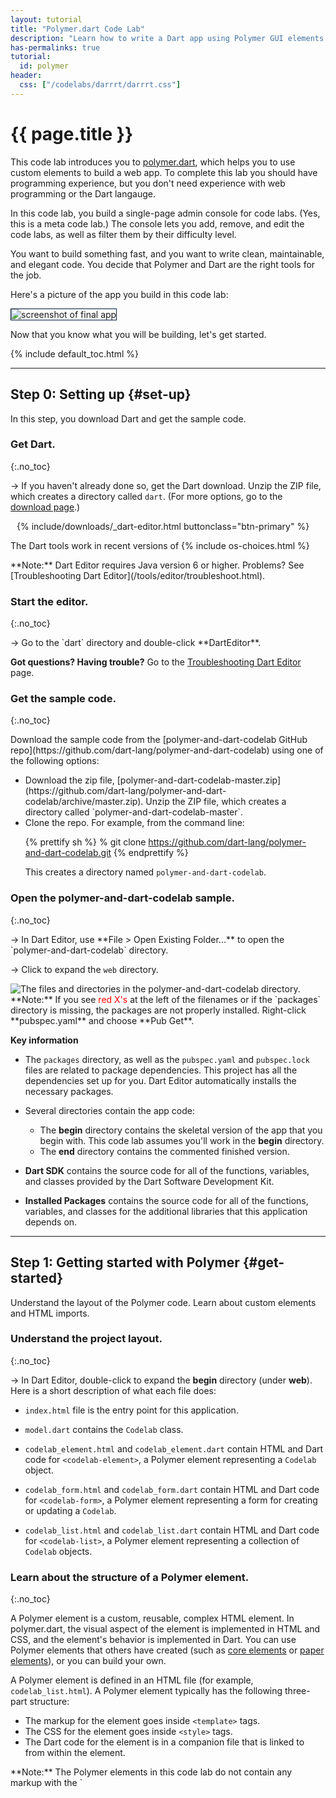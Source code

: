 ```yaml
---
layout: tutorial
title: "Polymer.dart Code Lab"
description: "Learn how to write a Dart app using Polymer GUI elements."
has-permalinks: true
tutorial:
  id: polymer
header:
  css: ["/codelabs/darrrt/darrrt.css"]
---
```


# {{ page.title }}

This code lab introduces you to [polymer.dart](/polymer/),
which helps you to use custom elements to build a web app.
To complete this lab you should have programming experience,
but you don't need experience
with web programming or the Dart langauge.

In this code lab, you build a single-page admin console for code labs.
(Yes, this is a meta code lab.) The console lets you add, remove,
and edit the code labs, as well as filter them by their difficulty level.

You want to build something fast, and you want to write clean,
maintainable, and elegant code. You decide that Polymer and Dart are
the right tools for the job.

Here's a picture of the app you build in this code lab:

<img style="border:1px solid #021a40;" src="images/final-app.png" alt="screenshot of final app"/>

Now that you know what you will be building, let's get started.

{% include default_toc.html %}

---

## Step 0: Setting up {#set-up}

In this step, you download Dart and get the sample code.

### Get Dart.
{:.no_toc}

<div class="trydart-step-details" markdown="1">

&rarr; If you haven't already done so, get the Dart download.
Unzip the ZIP file, which creates a directory called `dart`.
(For more options, go to the [download page](/tools/download.html).)

<!-- style here is a hack to remove the arrow, which was only partially
     showing-->

<div style="padding-left: 10px">
{% include/downloads/_dart-editor.html buttonclass="btn-primary" %}
</div>

<p class="os-choices" markdown="1">
  The Dart tools work in recent versions of
  {% include os-choices.html %}
</p>
</div>

<aside class="alert alert-info" markdown="1">
**Note:** Dart Editor requires Java version 6 or higher.
Problems? See [Troubleshooting Dart Editor](/tools/editor/troubleshoot.html).
</aside>

### Start the editor.
{:.no_toc}

<div class="trydart-step-details" markdown="1">
&rarr; Go to the `dart` directory and double-click **DartEditor**.

**Got questions? Having trouble?** Go to the 
[Troubleshooting Dart Editor](/tools/editor/troubleshoot.html) page.
</div>

### Get the sample code.
{:.no_toc}

<div class="trydart-step-details" markdown="1">
Download the sample code from the
[polymer-and-dart-codelab GitHub repo](https://github.com/dart-lang/polymer-and-dart-codelab)
using one of the following options:

<ul markdown="1">
<li markdown="1">
  Download the zip file,
  [polymer-and-dart-codelab-master.zip](https://github.com/dart-lang/polymer-and-dart-codelab/archive/master.zip).
  Unzip the ZIP file, which creates a directory called
  `polymer-and-dart-codelab-master`.
</li>

<li markdown="1">
  Clone the repo. For example, from the command line:

{% prettify sh %}
% git clone https://github.com/dart-lang/polymer-and-dart-codelab.git
{% endprettify %}

This creates a directory named `polymer-and-dart-codelab`.
</li>
</ul>

</div>

### Open the polymer-and-dart-codelab sample.
{:.no_toc}

<div class="trydart-step-details" markdown="1">
&rarr; In Dart Editor, use **File > Open Existing Folder...** to open
the `polymer-and-dart-codelab` directory.

&rarr; Click to expand the `web` directory.
</div>

<div class="row"> <div class="col-md-7" markdown="1">

<img src="images/filesanddirs.png" alt="The files and directories in the polymer-and-dart-codelab directory." />

<div class="trydart-note" markdown="1">
**Note:** If you see <span style="color:red">red X's</span> at the
left of the filenames or if the `packages` directory is missing,
the packages are not properly installed. Right-click **pubspec.yaml**
and choose **Pub Get**.
</div>

</div><div class="col-md-5" markdown="1">

<i class="fa fa-key key-header"> </i> <strong> Key information </strong>

* The `packages` directory, as well as the `pubspec.yaml` and `pubspec.lock`
files are related to package dependencies.
This project has all the dependencies set up for you.
Dart Editor automatically installs the necessary packages.

* Several directories contain the app code:
  - The **begin** directory contains the skeletal version of the app that you
    begin with. This code lab assumes you'll work in the **begin** directory.
  - The **end** directory contains the commented finished version.

* **Dart SDK** contains the source code for all of the functions,
  variables, and classes provided by the Dart Software Development Kit.

* **Installed Packages** contains the source code for all of the functions,
  variables, and classes for the additional libraries that this application
  depends on.

</div></div>

<hr>

## Step 1: Getting started with Polymer {#get-started}

Understand the layout of the Polymer code. Learn about custom elements and
HTML imports.

### Understand the project layout.
{:.no_toc}

<div class="trydart-step-details" markdown="1">

&rarr; In Dart Editor, double-click to expand the **begin** directory
(under **web**).  Here is a short description of what each file does:

* `index.html` file is the entry point for this application.

* `model.dart` contains the `Codelab` class.

* `codelab_element.html` and `codelab_element.dart` contain
HTML and Dart code for `<codelab-element>`, a
Polymer element representing a `Codelab` object.

* `codelab_form.html` and `codelab_form.dart` contain
HTML and Dart code for `<codelab-form>`, a
Polymer element representing a form for creating or updating a `Codelab`.

* `codelab_list.html` and `codelab_list.dart` contain
HTML and Dart code for `<codelab-list>`, a
Polymer element representing a collection of `Codelab` objects.

</div>

### Learn about the structure of a Polymer element.
{:.no_toc}

<div class="trydart-step-details" markdown="1">

A Polymer element is a custom, reusable, complex HTML element.
In polymer.dart, the visual aspect of the element is implemented in HTML
and CSS, and the element's behavior is implemented in Dart.
You can use Polymer elements that others have created (such as
[core elements](http://pub.dartlang.org/packages/core_elements) or
[paper elements](http://pub.dartlang.org/packages/paper_elements)),
or you can build your own.

A Polymer element is defined in an HTML file
(for example, `codelab_list.html`).
A Polymer element typically has the following three-part structure:

* The markup for the element goes inside `<template>` tags.
* The CSS for the element goes inside `<style>` tags.
* The Dart code for the element is in a companion file that is linked to from
within the element.


<aside class="alert alert-info" markdown="1">
**Note:** The Polymer elements in this code lab do not contain any markup
with the `<template>` tag at this stage.
You'll be adding that as you proceed through the code lab.
The CSS is already added, and you won't need to change it.
</aside>

</div>

### Bootstrap a Polymer application.
{:.no_toc}

<div class="trydart-step-details" markdown="1">

The `index.html` file is this application's entry point:

{% prettify html %}
<!DOCTYPE html>
<html>
  <head>
    <meta charset="utf-8">
    <meta name="viewport" content="width=device-width, initial-scale=1.0">
    <title>Polymer: Build an Admin Console Using Dart</title>
    <link rel="import" href="codelab_list.html">
    <link rel="stylesheet" href="app.css">
  </head>
  <body>
    <h1>Polymer: Build an Admin Console Using Dart</h1>
    <codelab-list></codelab-list>
    <script type="application/dart">export 'package:polymer/init.dart';</script>
  </body>
</html>
{% endprettify %}

The following line is an example of an **HTML import**,
an important part of the Web Component stack:

{% prettify html %}
<link rel="import" href="codelab_list.html">
{% endprettify %}

HTML imports are a way to include and reuse HTML documents in other HTML
documents. We use the `<codelab-list>` component imported from
`codelab_list.html` like any other HTML element:

{% prettify html %}
<body>
  ...
  <codelab-list></codelab-list>
  ...
</body>
{% endprettify %}

The following line initializes Polymer:

{% prettify html %}
<script type="application/dart">export 'package:polymer/init.dart';</script>
{% endprettify %}


</div>

### Run your app.
{:.no_toc}

<div class="trydart-step-details" markdown="1">

&rarr; Right-click **index.html** (under **begin**) and choose
**Run in Dartium**. This launches the app in a custom build of Chromium
which includes the Dart VM. In later steps, you'll run the app in JavaScript
as well.

&rarr; A dialog may ask for remote device access in order to run your Dart
application.  Click OK to accept this application.

For now, all you see is a headline. You'll now write the rest of this app!
</div>

## Step 2: Creating a code lab model {#create-model}

<div class="row"> <div class="col-md-7" markdown="1">

<div class="trydart-step-details" markdown="1">

&rarr; Open `model.dart` and replace the contents of the barebones `Codelab` class
with the following:

{% prettify dart %}
class Codelab extends Observable {
  static const List<String> LEVELS
      = const ['easy', 'intermediate', 'advanced'];
  static const MIN_TITLE_LENGTH = 10;
  static const MAX_TITLE_LENGTH = 30;
  static const MAX_DESCRIPTION_LENGTH = 140;

  @observable String title;
  @observable String description;
  @observable String level;

  // Constructor.
  Codelab([this.title = "", this.description = ""]);
}
{% endprettify %}

</div>

</div> <div class="col-md-5" markdown="1">

<i class="fa fa-key key-header"> </i><strong> Key information</strong>

* You've defined some constants containing validation rules for a
`Codelab` object.

* You've defined three fields,  `title`, `description`, and `level`.
And you've restricted each code lab to one of three preset levels.

* Notice the `@observable` annotation before `title`, `description`, and
`level`? This tells Polymer that you want to trigger *two-way data binding*
between these fields and the UI. This provides the following functionality:

  * When an @observable field's value changes, the UI for that field updates
automatically.
  * When a UI element (such as a `<form>` element) is bound to an @observable
field, it can modify its value.

<div class="trydart-step-details" markdown="1">
Two-way data binding is very powerful, and you'll be using it when you
create the HTML for the `<codelab-form>` element.
</div>

</div></div>


### Run your app.
{:.no_toc}

<div class="trydart-step-details" markdown="1">

&rarr; Right-click **index.html** (under **begin**) and choose
**Run in Dartium**.

Since we haven't updated the UI, you still see just the bare headline. We'll
be changing the UI soon.

Check that your project builds without errors.

</div>

## Step 3: Creating a code lab form {#create-form}

### Update the form template.
{:.no_toc}

<div class="row"> <div class="col-md-7" markdown="1">

<div class="trydart-step-details" markdown="1">

&rarr; Open **`codelab_form.html`**. Add the following snippet of markup between
`</style>` and the `</template>` (there's nothing there now):

{% prettify html %}{% raw %}
<form>
  <div class="field">
    <textarea placeholder="Add title" value="{{codelab.title}}">
    </textarea>
    <div>
      <span class="chars-left">{{maxTitleLength - codelab.title.length}}</span>
    </div>
  </div>
  <div class="field">
    <textarea placeholder="Add description" value="{{codelab.description}}">
    </textarea>
    <div>
      <span class="chars-left">
        {{maxDescriptionLength - codelab.description.length}}
      </span>
    </div>
  </div>
  <div class="field">
    <label>Level: </label>
    <select value="{{codelab.level}}">
      <option template repeat="{{level in allLevels}}">
        {{level}}
      </option>
    </select>
  </div>
  <div>
    <button type="submit">Submit</button>
  </div>
</form>
{% endraw %}{% endprettify %}

</div>

</div><div class="col-md-5" markdown="1">

<i class="fa fa-key key-header"></i> <strong>Key information</strong>

<ul markdown="1">
<li markdown="1">
  You've added a couple of `<textarea>` tags for the `title` and
  `description` fields, a `<select>` for the `level` field, and a `Submit`
  button.
</li>

<li markdown="1">
  You bind `<form>` widgets to fields of the `codelab` object:

{% prettify html %}{% raw %}
<textarea placeholder="Add title"
          value="{{codelab.title}}">
</textarea>
...
<textarea placeholder="Add description"
          value="{{codelab.description}}">
</textarea>
...
<select value="{{codelab.level}}">
  ...
</select>
{% endraw %}{% endprettify %}
</li>
</ul>

Since the `title`, `description`, and `level` fields in the
`Codelab` model are observable, this creates a **two-way data
binding** between the fields and the UI. This provides the following
functionality:

<ul markdown="1">
<li markdown="1">
  If a field has an initial value, it is displayed
  (useful when editing an object).
</li>

<li markdown="1">
  If the user changes the value of a bound form element,
  the value of the `@observable` field updates automatically.
</li>

<li markdown="1">
  Data binding makes it easy to keep track of the characters remaining for
  each `<textarea>` field.

{% prettify html %}{% raw %}
<span class="chars-left">{{maxTitleLength - codelab.title.length}}</span>
...
<span class="chars-left">{{maxDescriptionLength - codelab.description.length}}</span>
{% endraw %}{% endprettify %}

Since changes to observable fields is live, the counters update as the user
types into a `<textarea>`.
</li>

<li markdown="1">
  You use `template repeat` to iterate over the three `level` values:

{% prettify html %}{% raw %}
<select value="{{codelab.level}}">
  <option template
      repeat="{{level in allLevels}}">
    {{level}}
  </option>
</select>
{% endraw %}{% endprettify %}
</li>
</ul>

</div></div>

### Update the Dart code.
{:.no_toc}

<div class="row"> <div class="col-md-7" markdown="1">

<div class="trydart-step-details" markdown="1">

&rarr; Open `codelab_form.dart` and add this line to the beginning of the
`CodelabFormElement` class:

{% prettify dart %}
@published Codelab codelab;
{% endprettify %}

</div>

</div><div class="col-md-5" markdown="1">

<i class="fa fa-key key-header"></i> <strong>Key information</strong>

<ul markdown="1">
<li markdown="1">
  This declares a `Codelab` object as a `CodelabFormElement` field.
  The `@published` annotation lets you pass the
  `codelab` object as an attribute to `<codelab-form>` as is done here,
  for example:

{% prettify html %}{% raw %}
<codelab-form
    codelab="{{codelab}}"></codelab-form>
{% endraw %}{% endprettify %}
</li>
</ul>

</div>

<div class="row"> <div class="col-md-7" markdown="1">

<div class="trydart-step-details" markdown="1">

&rarr; Next, add the following lines to the `CodelabFormElement` class:

{% prettify dart %}
List<String> get allLevels => Codelab.LEVELS;
int get minTitleLength =>  Codelab.MIN_TITLE_LENGTH;
int get maxTitleLength => Codelab.MAX_TITLE_LENGTH;
int get maxDescriptionLength => Codelab.MAX_DESCRIPTION_LENGTH;
{% endprettify %}

</div>

</div><div class="col-md-5" markdown="1">

<i class="fa fa-key key-header"></i> <strong>Key information</strong>

* Defining these getters lets you use `Codelab` model's static
  variables inside Polymer templates.

</div></div>

<div class="row"> <div class="col-md-7" markdown="1">

<div class="trydart-step-details" markdown="1">

  The new version of `CodelabFormElement` should now look like this:

{% prettify dart %}
@CustomTag('codelab-form')
class CodelabFormElement extends PolymerElement {
  @published Codelab codelab;

  List<String> get allLevels => Codelab.LEVELS;
  int get minTitleLength =>  Codelab.MIN_TITLE_LENGTH;
  int get maxTitleLength => Codelab.MAX_TITLE_LENGTH;
  int get maxDescriptionLength => Codelab.MAX_DESCRIPTION_LENGTH;

  CodelabFormElement.created() : super.created() {}
}
{% endprettify %}

</div>

</div><div class="col-md-5" markdown="1">

<i class="fa fa-key key-header"></i> <strong>Key information</strong>

<ul markdown="1">
<li markdown="1">
  In **`codelab_form.dart`**, the `@CustomTag` annotation before the
  `CodelabFormElement` class declares the tag for the element. The tag for
  CodelabFormElement is `<codelab-form>`.
</li>

<li markdown="1">
  The `CodelabFormElement` inherits from
  `PolymerElement`.  The following constructor definition is required:

{% prettify dart %}
CodelabFormElement.created() : super.created() {}
{% endprettify %}
</li>

<li markdown="1">
  In **`codelab_form.html`**, you use 'double curlies'
  (`{% raw %}{{}}{% endraw %}`) for variable and expression
  interpolation.
</li>

</ul>

</div></div></div>

### Run your app.
{:.no_toc}

<div class="trydart-step-details" markdown="1">

&rarr; Right-click **index.html** (under **begin**) and choose
**Run in Dartium**.

You still only see the bare headline (this is about to change).
But make sure that your app runs without any errors.
</div>

## Step 4: Displaying the form {#display-form}

### Update the `codelab` list.
{:.no_toc}

<div class="row"> <div class="col-md-7" markdown="1">

<div class="trydart-step-details" markdown="1">

You've created the form, and now you add it to the `<codelab-list>`
element to display it in the UI.

&rarr; Open `codelab_list.html`, and add the following between the
`</style>` and the `</template>` tags (there is nothing there now):

{% prettify html %}{% raw %}
<div>
  <codelab-form codelab="{{newCodelab}}"></codelab-form>
</div>
{% endraw %}{% endprettify %}

&rarr; In `codelab_list.dart`, modify the `CodelabList` class so it looks like
this:

{% prettify dart %}
@CustomTag('codelab-list')
class CodelabList extends PolymerElement {
   @observable Codelab newCodelab = new Codelab();
   String get defaultLevel => Codelab.LEVELS[1];

   CodelabList.created() : super.created() {
     newCodelab.level = defaultLevel;
   }
}
{% endprettify %}
</div>

</div> <div class="col-md-5" markdown="1">

<i class="fa fa-key key-header"> </i><strong> Key information</strong>

* In `codelab_list.dart`, you've added a `newCodelab` field that
binds to the template.

* You've assigned a default value to `newCodelab`'s `level`. When the
`<form>` loads, the default level is automatically selected.

</div></div>

### Run your app.
{:.no_toc}

<div class="trydart-step-details" markdown="1">

&rarr; Right-click **index.html** (under **begin**) and choose
**Run in Dartium**.

You should see the following:

* The form is now displayed.
* The 'intermediate' level is selected.
* As you type in the `<textarea>`s, the counters change.

You haven't implemented `Submit` functionality for the form yet, so
hitting 'Submit' just reloads the page (and wipes your content). Also,
while it is nice that counters tell the user about the remaining
characters for the `title` and `description` fields, you want to
implement better field validation and error handling.

</div>

## Step 5: Validating form data {#validate-form}

### Add validators.
{:.no_toc}

<div class="row"> <div class="col-md-7" markdown="1">

<div class="trydart-step-details" markdown="1">

&rarr; In **`codelab_form.dart`**, add the following fields to the
`CodelabFormElement` class directly above the `CodelabFormElement.created()`
constructor:

{% prettify dart %}
@observable String titleErrorMessage = '';
@observable String descriptionErrorMessage = '';
{% endprettify %}

&rarr; After the constructor, add the following validator methods:

{% prettify dart %}
bool validateTitle() {
  if (codelab.title.length < minTitleLength ||
      codelab.title.length > maxTitleLength) {
    titleErrorMessage = "Title must be between $minTitleLength and "
        "$maxTitleLength characters.";
    return false;
  }
  titleErrorMessage = '';
  return true;
}

bool validateDescription() {
  if (codelab.description.length > maxDescriptionLength) {
    descriptionErrorMessage = "Description cannot be more than "
        "$maxDescriptionLength characters.";
    return false;
  }
  descriptionErrorMessage = '';
  return true;
}
{% endprettify %}

</div>

</div> <div class="col-md-5" markdown="1">

<i class="fa fa-key key-header"> </i><strong> Key information</strong>

* The validation code is pretty straightforward: each method checks a
  code lab field against the validation rules defined in the
  model.  If validation fails, the validator sets an error message and
  returns false. Otherwise it removes the error message and returns true.

</div></div>

### Plug the validators into your template.
{:.no_toc}

<div class="row"> <div class="col-md-7" markdown="1">

<div class="trydart-step-details" markdown="1">

&rarr; In **`codelab_form.html`**, replace the `<form>` with the
following:

{% prettify html %}{% raw %}
<form>
  <div class="field">
    <textarea placeholder="Add title" value="{{codelab.title}}"
              on-keyup="{{validateTitle}}">
    </textarea>
    <div>
      <span class="chars-left">
          {{maxTitleLength - codelab.title.length}}</span>
      <span class="error" hidden?="{{titleErrorMessage.isEmpty}}">
          {{titleErrorMessage}}
      </span>
    </div>

  </div>
  <div class="field">
    <textarea placeholder="Add description" value="{{codelab.description}}"
              on-keyup="{{validateDescription}}">
    </textarea>
    <div>
      <span class="chars-left">
        {{maxDescriptionLength - codelab.description.length}}
      </span>
      <span class="error" hidden?="{{descriptionErrorMessage.isEmpty}}">
        {{descriptionErrorMessage}}
      </span>
    </div>
  </div>
  <div class="field">
    <label>Level: </label>
    <select value="{{codelab.level}}">
      <option template repeat="{{level in allLevels}}">
        {{level}}
      </option>
    </select>
  </div>
  <div>
    <button type="submit">Submit</button>
  </div>
</form>
{% endraw %}{% endprettify %}

</div>

</div> <div class="col-md-5" markdown="1">

<i class="fa fa-key key-header"> </i><strong> Key information</strong>

<ul markdown="1">
<li markdown="1">
  You now invoke `validateTitle()` and `validateDescription()`
  every time the user releases a key:

{% prettify html %}{% raw %}
<textarea ...
   on-keyup="{{validateTitle}}"></textarea>
...
<textarea ...
   on-keyup="{{validateDescription}}"></textarea>
{% endraw %}{% endprettify %}

Polymer uses the `on-<event>` syntax for events.
</li>

<li markdown="1">
  You now display error messages when validation fails:

{% prettify html %}{% raw %}
<span class="error"
   hidden?="{{titleErrorMessage.isEmpty}}">
  {{titleErrorMessage}}
</span>
...
<span class="error"
   hidden?="{{descriptionErrorMessage.isEmpty}}">
  {{descriptionErrorMessage}}
</span>
{% endraw %}{% endprettify %}

When there is no error message, you set the `hidden` attribute on the
`<span>`. Using `?=` syntax to set boolean attributes is common in
Polymer.
</li>
</ul>

</div></div>

### Run your app.
{:.no_toc}

<div class="trydart-step-details" markdown="1">

&rarr; Right-click **index.html** (under **begin**) and choose
**Run in Dartium**.

You should see the following:

* The form displays error messages as the user interacts with it.
* The error message clears when a field validates.

While validation works now, there is still no way to submit the form and
display the new code lab object.

</div>

## Step 6: Displaying code labs {#display-codelabs}

### Make the Submit button work.
{:.no_toc}

<div class="row"> <div class="col-md-7" markdown="1">

<div class="trydart-step-details" markdown="1">

&rarr; In **`codelab_form.dart`** add the following code to the bottom of
the `CodelabFormElement` class:

{% prettify dart %}
validateCodelab(Event event, Object detail, Node sender) {
  event.preventDefault();
  if (validateTitle() && validateDescription()) {
    dispatchEvent(new CustomEvent('codelabvalidated',
        detail: {'codelab': codelab}));
  }
}
{% endprettify %}

</div>

</div> <div class="col-md-5" markdown="1">

<i class="fa fa-key key-header"> </i><strong> Key information</strong>

* The `validateCodelab()` method calls the code lab validators.

* If the code lab object validates,
`validateCodelab()` fires a **custom event**,
passing the validated code lab object as data.

* It is the responsibility of
`<codelab-form>`'s parent element to register a
listener that adds the new code lab to `<codelab-list>`.
You implement that code in the next step.

</div></div>

<div class="trydart-step-details" markdown="1">

<aside class="callout">
<b>Note:</b>
Using custom events for communication between child and parent elements
is a common pattern in Polymer.
</aside>
</div>

<div class="trydart-step-details" markdown="1">

Next, you plug `validateCodelab()` into the template.

<div class="row"> <div class="col-md-7" markdown="1">

&rarr; In **`codelab_form.html`**,
add an `on-submit` event to the `<form>` element:

{% prettify html %}{% raw %}
<form on-submit="{{validateCodelab}}">
{% endraw %}{% endprettify %}

Now write code to handle the `codelabvalidated` event.

&rarr; In **`codelab_list.html`**, replace the HTML between the `</style>`
and the `</template>` tags with the following:

{% prettify html %}{% raw %}
<div on-codelabvalidated="{{addCodelab}}">
  <codelab-form codelab="{{newCodelab}}"></codelab-form>
</div>
<div>
  <template repeat="{{codelab in codelabs}}">
    <codelab-element codelab="{{codelab}}"></codelab-element>
  </template>
</div>
{% endraw %}{% endprettify %}

&rarr; In **`codelab_list.dart`**, add the following at the top of the
`CodelabList` class body:

{% prettify dart %}
@observable List<Codelab> codelabs = toObservable([]);
{% endprettify %}

&rarr;Then add these methods to the bottom of `CodelabList`:

{% prettify dart %}
resetForm() {
  newCodelab = new Codelab();
  newCodelab.level = defaultLevel;
}

addCodelab(Event e, var detail, Node sender) {
  e.preventDefault();
  codelabs.add(detail['codelab']);
  resetForm();
}
{% endprettify %}

</div> <div class="col-md-5" markdown="1">

<i class="fa fa-key key-header"> </i><strong> Key information</strong>

<ul markdown="1">
<li markdown="1">
  You added a `codelabs` field to `CodelabList` and made it
  observable. This is the definitive collection of code labs in this app.
</li>

<li markdown="1">
  You added an `on-codelabvalidated` handler to `<codelab-form>`s
parent element:

{% prettify html %}{% raw %}
<div on-codelabvalidated="{{addCodelab}}">
  <codelab-form
   codelab="{{newCodelab}}"></codelab-form>
</div>
{% endraw %}{% endprettify %}

When `<codelab-form>` fires a `codelabvalidated` event,
it transmits the newly created code lab in the `detail` parameter.
When the parent
`<div>` triggers `addCodelab()`, it appends the code lab to the `codelabs`
list and resets the form.
</li>

<li markdown="1">
  You added code to display all code labs:

{% prettify html %}{% raw %}
<template repeat="{{codelab in codelabs}}">
  <codelab-element
   codelab="{{codelab}}"></codelab-element>
</template>
{% endraw %}{% endprettify %}
</li>
</ul>

</div></div>

### Display the code lab object.
{:.no_toc}

&rarr; In **`codelab_element.html`**, add the following between the
`</style>` and the `</template>` tags (there's nothing there now):

{% prettify html %}{% raw %}
<div>
  <div class="codelab">
    <div class="field">
      <h2>{{codelab.title}}</h2>
    </div>

    <div class="field">
      <p>{{codelab.description}}</p>
    </div>

    <div class="field">
      <p><span>Level: </span>{{codelab.level}}</p>
    </div>
  </div>
</div>
{% endraw %}{% endprettify %}

<div class="row"> <div class="col-md-7" markdown="1">

<div class="trydart-step-details" markdown="1">

&rarr; In **`codelab_element.dart`**, add the following as the first
line in the body of the `CodelabElement` class:

{% prettify dart %}
@published Codelab codelab;
{% endprettify %}

</div>

</div> <div class="col-md-5" markdown="1">

<i class="fa fa-key key-header"> </i><strong> Key information</strong>

* Adding the `@published` annotation lets you pass a code lab as an attribute
  to `<codelab-element>`.

</div></div>

### Run your app.
{:.no_toc}

<div class="trydart-step-details" markdown="1">

&rarr; Right-click **index.html** file (under **begin**) and choose
**Run in Dartium**.

You should see the following:

* Your code lab shows up on the page when you hit "Submit".
* You cannot submit a form with validation errors.
* The form clears after a code lab is successfully created.

</div>

## Step 7: Editing a code lab {#edit-codelab}

### Update the `codelab-element` element.
{:.no_toc}

<div class="row"> <div class="col-md-7" markdown="1">

<div class="trydart-step-details" markdown="1">

&rarr; In **`codelab_element.html`**, replace all content between
the `</style>` and `</template>` tags with the following:

{% prettify html %}{% raw %}
<div on-formNotNeeded="{{cancelEditing}}"
     on-codelabvalidated="{{updateCodelab}}">
  <template if="{{!editing}}">
    <div class="codelab">
      <div class="field">
        <h2>{{codelab.title}}</h2>
      </div>

      <div class="field">
        <p>{{codelab.description}}</p>
      </div>

      <div class="field">
        <p><span>Level: </span>{{codelab.level}}</p>
      </div>

      <div class="field">
        <span on-click="{{startEditing}}" class="small">Edit</span>
      </div>
    </div>
  </template>
  <template if="{{editing}}">
    <codelab-form codelab="{{codelab}}"></codelab-form>
  </template>
</div>
{% endraw %}{% endprettify %}

</div>


<div class="trydart-step-details" markdown="1">

&rarr; In **`codelab_element.dart`**, add the following at the top
of the `CodelabElement` class body:

{% prettify dart %}
@observable bool editing = false;
Codelab _cachedCodelab;
{% endprettify %}

&rarr; After the `CodelabElement.created()` constructor, add the
following methods:

{% prettify dart %}
updateCodelab(Event e, var detail, Node sender) {
  e.preventDefault();
  editing = false;
}

startEditing(Event e, var detail, Node sender) {
  e.preventDefault();
  _cachedCodelab = new Codelab();
  copyCodelab(_cachedCodelab, codelab);
  editing = true;
}

cancelEditing(Event e, var detail, Node sender) {
  e.preventDefault();
  copyCodelab(codelab, _cachedCodelab);
  editing = false;
}

copyCodelab(source, destination) {
  source.title = destination.title;
  source.description = destination.description;
  source.level = destination.level;
}
{% endprettify %}

</div>

</div> <div class="col-md-5" markdown="1">

<i class="fa fa-key key-header"> </i><strong> Key information</strong>

<ul markdown="1">
<li markdown="1">
  You created a boolean `editing` field to keep track of the
  editing status of a `CodelabElement` object.
</li>

<li markdown="1">
  You use `editing` to conditionally render templates:

{% prettify html %}{% raw %}
<template if="{{!editing}}">
  ...
</template>
<template if="{{editing}}">
  ...
</template>
{% endraw %}{% endprettify %}
</li>

<li markdown="1">
  You created a `_cachedCodelab` field to store the edited
  code lab's contents.
  If you cancel editing, you restore the original code lab values from
  `_cachedCodelab`. See the `startEditing()` and `cancelEditing()` methods
  in `CodelabElement` for the caching workflow.
</li>
</ul>

</div></div>

### Add a cancel button.
{:.no_toc}

<div class="row"> <div class="col-md-7" markdown="1">

<div class="trydart-step-details" markdown="1">

&rarr; In **`codelab_form.dart`**, add the following method to the
bottom of the `CodelabFormElement` class body:

{% prettify dart %}
cancelForm(Event event, Object detail, Node sender) {
  event.preventDefault();
  titleErrorMessage = '';
  descriptionErrorMessage = '';
  dispatchEvent(new CustomEvent('formnotneeded'));
}
{% endprettify %}

&rarr; In **`codelab_form.html`**, locate the `<div>` containing the
`Submit` button:

{% prettify btml %}
<div>
  <button type="submit">Submit</button>
</div>
{% endprettify %}

&rarr; Add a **Cancel** button next to it. The `<div>` should look like
this:

{% prettify html %}{% raw %}
<div>
  <button type="submit">Submit</button>
  <button type="button" on-click="{{cancelForm}}">Cancel</button>
</div>
{% endraw %}{% endprettify %}

&rarr; In **`codelab_list.html`**, find the first `<div>` (located
immediately after the `</style>` tag):

{% prettify html %}{% raw %}
<div on-codelabvalidated="{{addCodelab}}">
{% endraw %}{% endprettify %}

&rarr; Add an `on-formnotneeded` event handler so that the `<div>`
looks like this:

{% prettify html %}{% raw %}
<div on-codelabvalidated="{{addCodelab}}"
     on-formnotneeded="{{resetForm}}">
{% endraw %}{% endprettify %}
</div>

</div> <div class="col-md-5" markdown="1">

<i class="fa fa-key key-header"> </i><strong> Key information</strong>

* In `CodelabFormElement`, the  `cancelForm()` method dispatches
  a `formnotneeded` custom event when `<codelab-form>` is no longer being
  used. It is up to `<codelab-form>`'s parent element to decide how to
  handle the custom event.

* In `<codelab-list>`, the parent of `<codelab-form>`
  handles the `formnotneeded` event by calling `CodelabList`'s `resetForm()`
  method, which clears the form.

* In `<codelab-element>`, the parent of `<codelab-form>`
  handles the `formnotneeded` event by calling `CodelabElement`'s
  `cancelEditing()` method, which clears the form, and _also closes it_.

</div></div>

### Run your app.
{:.no_toc}

<div class="trydart-step-details" markdown="1">

&rarr; Right-click **index.html** (under **begin**) and choose
**Run in Dartium**.

You should see the following:

* You can now edit a code lab.
* While editing, you can press **Cancel** to cancel the edit.
* You cannot render the code lab in an invalid state, and still
be able to save it.

</div>

## Step 8: Deleting a code lab {#delete-codelab}

### Add the delete link.
{:.no_toc}

<div class="trydart-step-details" markdown="1">

&rarr; In **`codelab_element.html`**,
located the `<div>` with the **Edit** link:

{% prettify html %}{% raw %}
<div class="field">
  <span on-click="{{startEditing}}" class="small">Edit</span>
</div>
{% endraw %}{% endprettify %}

&rarr; Add a **Delete** link to the `<div>`, which should now look like
this:

{% prettify html %}{% raw %}
<div class="field">
  <span on-click="{{startEditing}}" class="small">Edit</span> |
  <span on-click="{{deleteCodelab}}" class="small">Delete</span>
</div>
{% endraw %}{% endprettify %}

</div>

### Dispatch a custom event.
{:.no_toc}

<div class="row"> <div class="col-md-7" markdown="1">

<div class="trydart-step-details" markdown="1">

&rarr; In **`codelab_element.dart`**,
add the following method to the bottom of the `CodelabElement` class body:

{% prettify dart %}{% raw %}
deleteCodelab(Event e, var detail, Node sender) {
  e.preventDefault();
  dispatchEvent(new CustomEvent('deletecodelab',
      detail: {'codelab': codelab}));
}
{% endraw %}{% endprettify %}

</div>

### Handle the custom event.
{:.no_toc}

<div class="trydart-step-details" markdown="1">

&rarr; In **`codelab_list.html`**, locate the `<div>` containing the
`template repeat`:

{% prettify html %}{% raw %}
<div>
  <template repeat="{{codelab in codelabs}}">
    ...
  </template>
</div>
{% endraw %}{% endprettify %}

&rarr; Add a `deletecodelab` handler to the `<div>`. It should now look
like this:

{% prettify html %}{% raw %}
<div on-deletecodelab="{{deleteCodelab}}">
  <template repeat="{{codelab in codelabs}}">
    ...
  </template>
</div>
{% endraw %}{% endprettify %}

&rarr; In **`codelab_list.dart`**, add the following method to the
bottom of the `CodelabList` class body:

{% prettify dart %}
deleteCodelab(Event e, var detail, Node sender) {
  var codelab = detail['codelab'];
  codelabs.remove(codelab);
}
{% endprettify %}

</div>

</div> <div class="col-md-5" markdown="1">

<i class="fa fa-key key-header"> </i><strong> Key information</strong>

* The `deleteCodelab()` method in `CodelabElement`
  dispatches a `deleteCodelab` custom event, and forwards the code lab to be
  deleted with that event.

* `<codelab-element>`'s parent `<div>` inside
  `<codelab-list>` handles the `deletecodelab` custom event by
  invoking `CodelabList`'s
  `deleteCodelab()` method. This method removes the code lab from the `codelabs`
  list. Since `codelabs` is an observed variable (see the `@observable`
  annotation that precedes it in `CodelabList`), the UI updates automatically
  and removes the code lab.

</div></div>

### Run your app.
{:.no_toc}

<div class="trydart-step-details" markdown="1">

&rarr; Right-click **index.html** (under **begin**) and choose
**Run in Dartium**.

You should see the following:

* You can now delete a code lab.
* The UI refreshes automatically with the deleted code lab removed from the
  list of displayed code labs.

You have now implemented full CRUD (Create, Read, Update, Delete)
functionality for code lab objects. The admin you've created works well, but as
the number of code labs increases, you'd like to be able to filter them by
code lab level.

</div>

## Step 9: Filtering the code labs list {#filter-codelabs}

### Know what you're building.
{:.no_toc}

<div class="trydart-step-details" markdown="1">

The `codelabs` list is the canonical source of truth for this app.
In this step, you implement functionality to show a filtered subset
of all code labs.

This step breaks down into the following sections:

- You create a `filteredCodelabs` list to store filtered code lab objects.

- You update the contents of `filteredCodelabs` every time a code lab is
added or removed, or when a code lab's `level` is changed.

- You add a `<select>` to the `<codelab-list>` that lets a user
filter code labs by level.

You begin by creating a `filteredCodelabs` field and a `filter()` method
in `CodelabList`.

</div>

### Implement the filter code.
{:.no_toc}

<div class="row"> <div class="col-md-7" markdown="1">

<div class="trydart-step-details" markdown="1">

&rarr; In **`codelab_list.dart`**,
begin by adding the following lines at the beginning of the
`CodelabList` class body:

{% prettify dart %}
static const ALL = "all";
final List<String> filters = [ALL]..addAll(Codelab.LEVELS);
@observable String filterValue = ALL;
@observable List<Codelab> filteredCodelabs = toObservable([]);
{% endprettify %}

&rarr; Inside the `CodelabList.created()` constructor, add the following
line:

{% prettify dart %}
filteredCodelabs = codelabs;
{% endprettify %}

The constructor should now look like this:

{% prettify dart %}
CodelabList.created() : super.created() {
  filteredCodelabs = codelabs;
  newCodelab.level = defaultLevel;
}
{% endprettify %}

&rarr; In the `CodelabList` class body, add these methods:

{% prettify dart %}
filter() {
  if (filterValue == ALL) {
    filteredCodelabs = codelabs;
    return;
  }
  filteredCodelabs = codelabs.where((codelab) {
    return codelab.level == filterValue;
  }).toList();
}

codelabsChanged() {
  filter();
}
{% endprettify %}

</div>

</div> <div class="col-md-5" markdown="1">

<i class="fa fa-key key-header"> </i><strong> Key information</strong>

<ul markdown="1">
<li markdown="1">
  Inside `CodelabList`, you created a `filters` field for the
  filter options you plan to expose through the UI. This includes the
  three preset code lab levels, as well as 'all'.

{% prettify dart %}
final List<String> filters = [ALL]..addAll(Codelab.LEVELS);
{% endprettify %}
</li>

<li markdown="1">
  You created a list, `filteredCodelabs`, to store the
  filtered code labs. Since `filteredCodelabs` is observable(note the
  @observable annotation), the UI updates
  automatically when it changes.
</li>

<li markdown="1">
  You added a `filter()` method to `CodelabList` that filters the
  contents of `codelabs` and saves the results in `filteredCodelabs`.
</li>

<li markdown="1">
  The `codelabsChanged()` method in `CodelabList` is an example of a
  Polymer _changed watcher_.
  All properties on Polymer elements can be watched for changes
  by implementing a <code><em>propertyName</em>Changed</code> handler.
  When the value of a watched property changes,
  the watcher runs automatically.
  Since `codelabs` is a field in `CodelabList`, you
  can watch it for changes by implementing a `codelabsChanged()` method.
</li>
</ul>

</div></div>

### Iterate over filteredCodelabs.
{:.no_toc}

<div class="row"> <div class="col-md-7" markdown="1">

<div class="trydart-step-details" markdown="1">

&rarr; In **`codelab_list.html`**,
remove everything between the `</template>` and `</style>` tags,
and insert the following HTML in its place:

{% prettify html %}{% raw %}
<div>
  <label>Filter: </label>
  <select value="{{filterValue}}" on-change="{{filter}}">
    <option template repeat="{{filter in filters}}">
      {{filter}}
    </option>
  </select>
</div>
<div on-codelabvalidated="{{addCodelab}}"
     on-formnotneeded="{{resetForm}}">
  <codelab-form codelab="{{newCodelab}}"></codelab-form>
</div>
<div on-deletecodelab="{{deleteCodelab}}"
     on-levelchanged="{{filter}}">
  <template repeat="{{codelab in filteredCodelabs}}">
    <codelab-element codelab="{{codelab}}"></codelab-element>
  </template>
</div>
{% endraw %}{% endprettify %}

</div>

</div> <div class="col-md-5" markdown="1">

<i class="fa fa-key key-header"> </i><strong> Key information</strong>

<ul markdown="1">
<li markdown="1">
  You use a `template repeat` to iterate over the list of filters.

{% prettify html %}{% raw %}
<option template repeat="{{filter in filters}}">
  {{filter}}
</option>
{% endraw %}{% endprettify %}
</li>

<li markdown="1">
  When displaying code labs in `<codelab-list>`, you now iterate
  over `filteredCodelabs`, not `codelabs`:

{% prettify html %}{% raw %}
<template
 repeat="{{codelab in filteredCodelabs}}">
  <codelab-element
   codelab="{{codelab}}"></codelab-element>
</template>
{% endraw %}{% endprettify %}
</li>
</ul>

</div></div>

### Handle changes to a code lab's level.
{:.no_toc}

You've implemented _most_ of the filter functionality. But what happens
when you're in a filtered view, decide to edit a code lab, and then
change its level? You want the filtering to feel live, and you want
the change in a code lab's level to automatically trigger the filter
process. This is easy to implement.

<div class="row"> <div class="col-md-7" markdown="1">

<div class="trydart-step-details" markdown="1">

&rarr; In **`codelab_element.dart`**,
replace the `updateCodelab()` method with this new version:

{% prettify dart %}
updateCodelab(Event e, var detail, Node sender) {
  e.preventDefault();
  if (_cachedCodelab.level != codelab.level) {
    dispatchEvent(new CustomEvent('levelchanged'));
  }
  editing = false;
}
{% endprettify %}

</div>

</div> <div class="col-md-5" markdown="1">

<i class="fa fa-key key-header"> </i><strong> Key information</strong>

<ul markdown="1">
<li markdown="1">
  You updated `CodelabElement`'s `updateCodelab()` method so that
  if a code lab's level changes, it fires a `levelchanged` custom event.
</li>

<li markdown="1">
  Earlier in this step, you changed the template in
  `codelab_list.html` to handle the `levelchanged` custom event:

{% prettify html %}{% raw %}
<div on-deletecodelab="{{deleteCodelab}}"
     on-levelchanged="{{filter}}">
  ...
</div>
{% endraw %}{% endprettify %}

Now when a code lab's level changes, the `CodelabList`'s `filter()` method
runs and updates `filteredCodelabs`.
</li>
</ul>

</div></div>

That's it!

### Run your app.
{:.no_toc}

<div class="trydart-step-details" markdown="1">

&rarr; Right-click **index.html** (under **begin**) and choose
**Run in Dartium**.

You should see the following:

* You can filter code labs by level.
* When you've selected a filtered view, and you modify a code lab's
level, the filtered view updates automatically.

</div>

## Step 10: Wrapping up {#wrap-up}

<div class="trydart-step-details" markdown="1">

This code lab packs a lot of information in a short time. Here are some
takeaways:

* Polymer lets you implement a lot of functionality while writing very little
code.

* Create **custom elements** to organize your code.

* Use **HTML imports** to get access to any custom elements.

* Use **observable** fields and **data binding** to keep your data and the
UI in sync.

* Optionally, use **custom events** to communicate between child and parent
elements.

</div>

### Polymer resources.
{:.no_toc}

<div class="trydart-step-details" markdown="1">

* Read more about Polymer at [polymer-project.org](http://www.polymer-project.org/).

* Polymer implements the the [Web Components][] stack.

[Web Components]: http://www.w3.org/wiki/WebComponents/

* Polymer.dart is a port of polymer.js to Dart. You can look at
[polymer.dart code on GitHub](https://github.com/dart-lang/bleeding_edge/tree/master/dart/pkg/polymer).

</div>

### Dart resources.
{:.no_toc}

<div class="trydart-step-details" markdown="1">

* Run some Dart programs online and check out the source code
on our [Samples page](/samples/).

* Learn more about Dart from
the [Dart tutorials](/tutorials/).

* [A Tour of the Dart Language](/docs/dart-up-and-running/ch02.html)
shows you how to use each major Dart feature,
from variables and operators to classes and libraries.

* [A Tour of the Dart Libraries](/docs/dart-up-and-running/ch03.html)
shows you how to use the major features in Dart’s libraries.

</div>

### Give us feedback.
{:.no_toc}

<div class="trydart-step-details" markdown="1">

Please provide feedback about Dart and this code lab at
[dartbug.com](http://dartbug.com/new).

</div>
